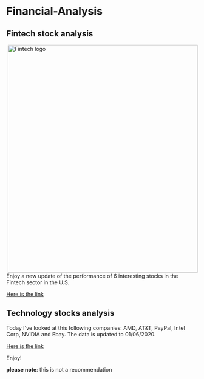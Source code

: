 # Financial-Analysis

## Fintech stock analysis
<a href="https://github.com/rstudio/pagedown"><img src="https://www.logoisus.com/wp-content/uploads/2018/04/blue_triangle_finance.jpg" alt="Fintech logo" align="right" style="width:500px;height:600px;" /></a>

Enjoy a new update of the performance of 6 interesting
 stocks in the Fintech sector in the U.S.
 
[Here is the link](https://rawcdn.githack.com/elior631/Financial-Analysis/34eb74d69caaa8a9febaa3989dfee3d2156b4cbd/Fintech%20preferred%20stocks%20analysis.html) 

## Technology stocks analysis
Today I've looked at this following companies: AMD, AT&T, PayPal, Intel Corp, NVIDIA and Ebay.
The data is updated to 01/06/2020.

[Here is the link](https://rawcdn.githack.com/elior631/Financial-Analysis/2d59729443a6093dc9821c11bb728e39aba89637/Top_Tech_stocks_Q2_2020.html)

Enjoy!


**please note**: this is not a recommendation


